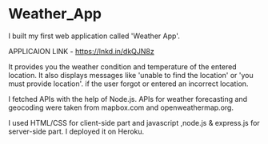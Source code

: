 # Weather_App

I built my first web application called 'Weather App'.

APPLICAION LINK - https://lnkd.in/dkQJN8z

It provides you the weather condition and temperature of the entered location. It also displays messages like 'unable to find the location' or 'you must provide location'.
if the user forgot or entered an incorrect location.

I fetched APIs with the help of Node.js. APIs for weather forecasting and geocoding were taken from mapbox.com and openweathermap.org.

I used HTML/CSS for client-side part and javascript ,node.js & express.js for server-side part. I deployed it on Heroku. 


